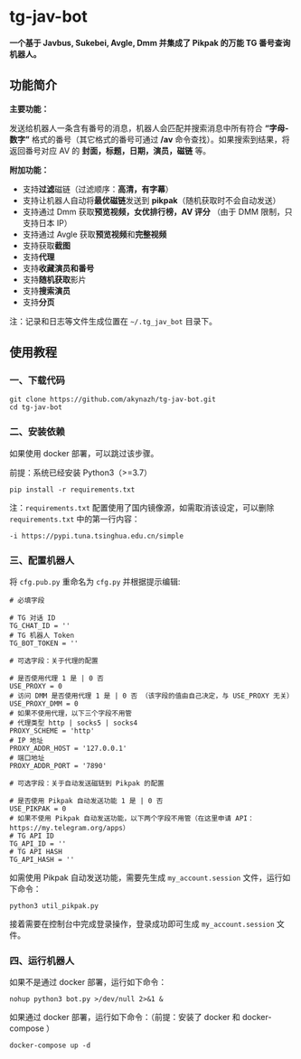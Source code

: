 # tg-jav-bot

**一个基于 Javbus, Sukebei, Avgle, Dmm 并集成了 Pikpak 的万能 TG 番号查询机器人。**

## 功能简介

**主要功能：**

发送给机器人一条含有番号的消息，机器人会匹配并搜索消息中所有符合 **“字母-数字”** 格式的番号（其它格式的番号可通过 **/av** 命令查找）。如果搜索到结果，将返回番号对应 AV 的 **封面，标题，日期，演员，磁链** 等。

**附加功能：**

- 支持**过滤**磁链（过滤顺序：**高清，有字幕**）
- 支持让机器人自动将**最优磁链**发送到 **pikpak**（随机获取时不会自动发送）
- 支持通过 Dmm 获取**预览视频，女优排行榜，AV 评分** （由于 DMM 限制，只支持日本 IP）
- 支持通过 Avgle 获取**预览视频**和**完整视频**
- 支持获取**截图**
- 支持**代理**
- 支持**收藏演员和番号**
- 支持**随机获取**影片
- 支持**搜索演员**
- 支持**分页**

注：记录和日志等文件生成位置在 `~/.tg_jav_bot` 目录下。

## 使用教程

### 一、下载代码

```
git clone https://github.com/akynazh/tg-jav-bot.git
cd tg-jav-bot
```

### 二、安装依赖

如果使用 docker 部署，可以跳过该步骤。

前提：系统已经安装 Python3（>=3.7）

```
pip install -r requirements.txt
```

注：`requirements.txt` 配置使用了国内镜像源，如需取消该设定，可以删除 `requirements.txt` 中的第一行内容：

```
-i https://pypi.tuna.tsinghua.edu.cn/simple
```

### 三、配置机器人

将 `cfg.pub.py` 重命名为 `cfg.py` 并根据提示编辑:

```
# 必填字段

# TG 对话 ID
TG_CHAT_ID = ''
# TG 机器人 Token
TG_BOT_TOKEN = ''

# 可选字段：关于代理的配置

# 是否使用代理 1 是 | 0 否
USE_PROXY = 0
# 访问 DMM 是否使用代理 1 是 | 0 否 （该字段的值由自己决定，与 USE_PROXY 无关）
USE_PROXY_DMM = 0
# 如果不使用代理，以下三个字段不用管
# 代理类型 http | socks5 | socks4
PROXY_SCHEME = 'http'
# IP 地址
PROXY_ADDR_HOST = '127.0.0.1'
# 端口地址
PROXY_ADDR_PORT = '7890'

# 可选字段：关于自动发送磁链到 Pikpak 的配置

# 是否使用 Pikpak 自动发送功能 1 是 | 0 否
USE_PIKPAK = 0
# 如果不使用 Pikpak 自动发送功能，以下两个字段不用管（在这里申请 API：https://my.telegram.org/apps）
# TG API ID
TG_API_ID = ''
# TG API HASH
TG_API_HASH = ''
```

如需使用 Pikpak 自动发送功能，需要先生成 `my_account.session` 文件，运行如下命令：

```
python3 util_pikpak.py
```

接着需要在控制台中完成登录操作，登录成功即可生成 `my_account.session` 文件。

### 四、运行机器人

如果不是通过 docker 部署，运行如下命令：

```
nohup python3 bot.py >/dev/null 2>&1 &
```

如果通过 docker 部署，运行如下命令：（前提：安装了 docker 和 docker-compose ）

```
docker-compose up -d
```
